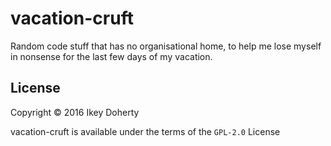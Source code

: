 vacation-cruft
==============

Random code stuff that has no organisational home, to help me lose myself in
nonsense for the last few days of my vacation.

License
-------

Copyright © 2016 Ikey Doherty

vacation-cruft is available under the terms of the `GPL-2.0` License
